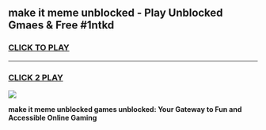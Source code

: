 
## make it meme unblocked - Play Unblocked Gmaes & Free #1ntkd
<h3>
<a href="https://news.freeplayer.one?title=make_it_meme_unblocked&ref=24F">CLICK TO PLAY</a></h3>
<hr>

<h3>
<a href="https://news.freeplayer.one?title=make_it_meme_unblocked&ref=24F">CLICK 2 PLAY</a>
  
</h3>

<a href="https://news.freeplayer.one?title=make_it_meme_unblocked&ref=24F/"><img src="https://clearcache.store/games.png"></a>


**make it meme unblocked games unblocked: Your Gateway to Fun and Accessible Online Gaming**
